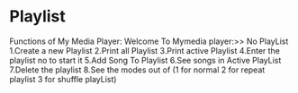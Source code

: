 # Playlist
Functions of My Media Player: Welcome To Mymedia player:>> No PlayList 
1.Create a new Playlist 
2.Print all Playlist
3.Print active Playlist 
4.Enter the playlist no to start it 
5.Add Song To Playlist 
6.See songs in Active PlayList
7.Delete the playlist 
8.See the modes out of (1 for normal 2 for repeat playlist 3 for shuffle playList) 
